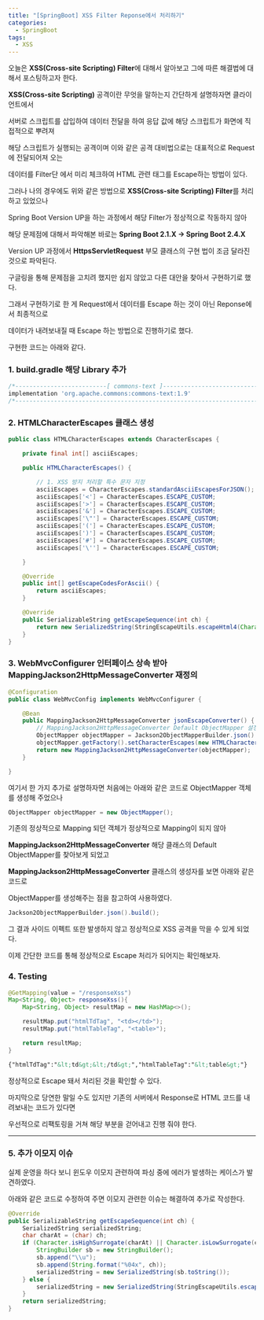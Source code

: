 ```yaml
---
title: "[SpringBoot] XSS Filter Reponse에서 처리하기"
categories:
  - SpringBoot
tags:
  - XSS
---
```


오늘은 **XSS(Cross-site Scripting) Filter**에 대해서 알아보고 그에 따른 해결법에 대해서 포스팅하고자 한다.

**XSS(Cross-site Scripting)** 공격이란 무엇을 말하는지 간단하게 설명하자면 클라이언트에서

서버로 스크립트를 삽입하여 데이터 전달을 하여 응답 값에 해당 스크립트가 화면에 직접적으로 뿌려져

해당 스크립트가 실행되는 공격이며 이와 같은 공격 대비법으로는 대표적으로 Request에 전달되어져 오는

데이터를 Filter단 에서 미리 체크하여 HTML 관련 태그를 Escape하는 방법이 있다.

그러나 나의 경우에도 위와 같은 방법으로 **XSS(Cross-site Scripting) Filter**를 처리하고 있었으나

Spring Boot Version UP을 하는 과정에서 해당 Filter가 정상적으로 작동하지 않아

해당 문제점에 대해서 파악해본 바로는 **Spring Boot 2.1.X -> Spring Boot 2.4.X**

Version UP 과정에서 **HttpsServletRequest** 부모 클래스의 구현 법이 조금 달라진 것으로 파악된다.

구글링을 통해 문제점을 고치려 했지만 쉽지 않았고 다른 대안을 찾아서 구현하기로 했다.

그래서 구현하기로 한 게 Request에서 데이터를 Escape 하는 것이 아닌 Reponse에서 최종적으로

데이터가 내려보내질 때 Escape 하는 방법으로 진행하기로 했다.

구현한 코드는 아래와 같다.

### 1. build.gradle 해당 Library 추가

```gradle
/*--------------------------[ commons-text ]------------------------------*/
implementation 'org.apache.commons:commons-text:1.9'
/*-----------------------------------------------------------------------*/
```

### 2. HTMLCharacterEscapes 클래스 생성

```java
public class HTMLCharacterEscapes extends CharacterEscapes {

    private final int[] asciiEscapes;

    public HTMLCharacterEscapes() {

        // 1. XSS 방지 처리할 특수 문자 지정
        asciiEscapes = CharacterEscapes.standardAsciiEscapesForJSON();
        asciiEscapes['<'] = CharacterEscapes.ESCAPE_CUSTOM;
        asciiEscapes['>'] = CharacterEscapes.ESCAPE_CUSTOM;
        asciiEscapes['&'] = CharacterEscapes.ESCAPE_CUSTOM;
        asciiEscapes['\"'] = CharacterEscapes.ESCAPE_CUSTOM;
        asciiEscapes['('] = CharacterEscapes.ESCAPE_CUSTOM;
        asciiEscapes[')'] = CharacterEscapes.ESCAPE_CUSTOM;
        asciiEscapes['#'] = CharacterEscapes.ESCAPE_CUSTOM;
        asciiEscapes['\''] = CharacterEscapes.ESCAPE_CUSTOM;

    }

    @Override
    public int[] getEscapeCodesForAscii() {
        return asciiEscapes;
    }

    @Override
    public SerializableString getEscapeSequence(int ch) {
        return new SerializedString(StringEscapeUtils.escapeHtml4(Character.toString((char) ch)));
    }
}
```

### 3. WebMvcConfigurer 인터페이스 상속 받아 MappingJackson2HttpMessageConverter 재정의

```java
@Configuration
public class WebMvcConfig implements WebMvcConfigurer {

    @Bean
    public MappingJackson2HttpMessageConverter jsonEscapeConverter() {
        // MappingJackson2HttpMessageConverter Default ObjectMapper 설정 및 ObjectMapper Config 설정
        ObjectMapper objectMapper = Jackson2ObjectMapperBuilder.json().build();
        objectMapper.getFactory().setCharacterEscapes(new HTMLCharacterEscapes());
        return new MappingJackson2HttpMessageConverter(objectMapper);
    }

}
```

여기서 한 가지 추가로 설명하자면 처음에는 아래와 같은 코드로 ObjectMapper 객체를 생성해 주었으나

```java
ObjectMapper objectMapper = new ObjectMapper();
```

기존의 정상적으로 Mapping 되던 객체가 정상적으로 Mapping이 되지 않아

**MappingJackson2HttpMessageConverter** 해당 클래스의 Default ObjectMapper를 찾아보게 되었고

**MappingJackson2HttpMessageConverter** 클래스의 생성자를 보면 아래와 같은 코드로

ObjectMapper를 생성해주는 점을 참고하여 사용하였다.

```java
Jackson2ObjectMapperBuilder.json().build();
```

그 결과 사이드 이펙트 또한 발생하지 않고 정상적으로 XSS 공격을 막을 수 있게 되었다.

이제 간단한 코드를 통해 정상적으로 Escape 처리가 되어지는 확인해보자.

### 4. Testing

```java
@GetMapping(value = "/responseXss")
Map<String, Object> responseXss(){
    Map<String, Object> resultMap = new HashMap<>();

    resultMap.put("htmlTdTag", "<td></td>");
    resultMap.put("htmlTableTag", "<table>");

    return resultMap;
}
```

```html
{"htmlTdTag":"&lt;td&gt;&lt;/td&gt;","htmlTableTag":"&lt;table&gt;"}
```

정상적으로 Escape 돼서 처리된 것을 확인할 수 있다.

마지막으로 당연한 말일 수도 있지만 기존의 서버에서 Response로 HTML 코드를 내려보내는 코드가 있다면

우선적으로 리팩토링을 거쳐 해당 부분을 걷어내고 진행 줘야 한다.

---

### 5. 추가 이모지 이슈

실제 운영을 하다 보니 윈도우 이모지 관련하여 파싱 중에 에러가 발생하는 케이스가 발견하였다.

아래와 같은 코드로 수정하여 주면 이모지 관련한 이슈는 해결하여 추가로 작성한다.

```java
@Override
public SerializableString getEscapeSequence(int ch) {
    SerializedString serializedString;
    char charAt = (char) ch;
    if (Character.isHighSurrogate(charAt) || Character.isLowSurrogate(charAt)) {
        StringBuilder sb = new StringBuilder();
        sb.append("\\u");
        sb.append(String.format("%04x", ch));
        serializedString = new SerializedString(sb.toString());
    } else {
        serializedString = new SerializedString(StringEscapeUtils.escapeHtml4(Character.toString(charAt)));
    }
    return serializedString;
}
```
